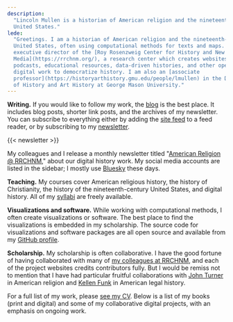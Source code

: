 ```yaml
---
description:
  "Lincoln Mullen is a historian of American religion and the nineteenth-century
  United States."
lede:
  "Greetings. I am a historian of American religion and the nineteenth-century
  United States, often using computational methods for texts and maps. I am the
  executive director of the [Roy Rosenzweig Center for History and New
  Media](https://rrchnm.org/), a research center which creates websites,
  podcasts, educational resources, data-driven histories, and other open-access
  digital work to democratize history. I am also an [associate
  professor](https://historyarthistory.gmu.edu/people/lmullen) in the Department
  of History and Art History at George Mason University."
---
```


**Writing.** If you would like to follow my work, the [blog](/blog/) is the best
place. It includes blog posts, shorter link posts, and the archives of my
newsletter. You can subscribe to everything either by adding the
[site feed](/blog/index.xml) to a feed reader, or by subscribing to my
[newsletter](/newsletter).

{{< newsletter >}}

My colleagues and I release a monthly newsletter titled
"[American Religion @ RRCHNM](https://us14.campaign-archive.com/home/?u=36898c6824a31b8e1d4434a55&id=18c732c256),"
about our digital history work. My social media accounts are listed in the
sidebar; I mostly use [Bluesky](https://bsky.app/profile/lincolnmullen.com)
these days.

**Teaching.** My courses cover American religious history, the history of
Christianity, the history of the nineteenth-century United States, and digital
history. All of my [syllabi](/courses/) are freely available.

**Visualizations and software.** While working with computational methods, I
often create visualizations or software. The best place to find the
visualizations is embedded in my scholarship. The source code for visualizations
and software packages are all open source and available from my
[GitHub profile](https://github.com/lmullen).

**Scholarship.** My scholarship is often collaborative. I have the good fortune
of having collaborated with many of
[my colleagues at RRCHNM](https://rrchnm.org/our-people/), and each of the
project websites credits contributors fully. But I would be remiss not to
mention that I have had particular fruitful collaborations with
[John Turner](https://johngturner.com/) in American religion and
[Kellen Funk](https://kellenfunk.org/) in American legal history.

For a full list of my work, please
[see my CV](//files.lincolnmullen.com/Mullen-cv.pdf). Below is a list of my
books (print and digital) and some of my collaborative digital projects, with an
emphasis on ongoing work.
